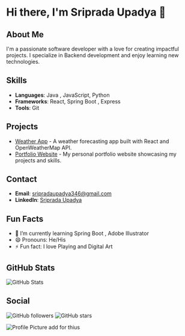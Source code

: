 # Hi there, I'm Sriprada Upadya 👋

## About Me
I'm a passionate software developer with a love for creating impactful projects. I specialize in Backend development and enjoy learning new technologies.

## Skills
- **Languages**: Java , JavaScript, Python
- **Frameworks**: React, Spring Boot , Express
- **Tools**: Git

## Projects
- [Weather App](https://github.com/username/weather-app) - A weather forecasting app built with React and OpenWeatherMap API.
- [Portfolio Website](https://github.com/username/portfolio) - My personal portfolio website showcasing my projects and skills.

## Contact
- **Email**: sripradaupadya346@gmail.com
- **LinkedIn**: [Sriprada Upadya](https://www.linkedin.com/in/janedoe)

## Fun Facts
- 🌱 I’m currently learning Spring Boot , Adobe Illustrator
- 😄 Pronouns: He/His
- ⚡ Fun fact: I love Playing  and Digital Art 

## GitHub Stats
![GitHub Stats](https://github-readme-stats.vercel.app/api?username=sriprada346&show_icons=true&theme=radical)

## Social
![GitHub followers](https://img.shields.io/github/followers/username?label=Follow&style=social)
![GitHub stars](https://img.shields.io/github/stars/username?affiliations=OWNER&style=social)

![Profile Picture](https://yourimageurl.com)
 add for thius 
